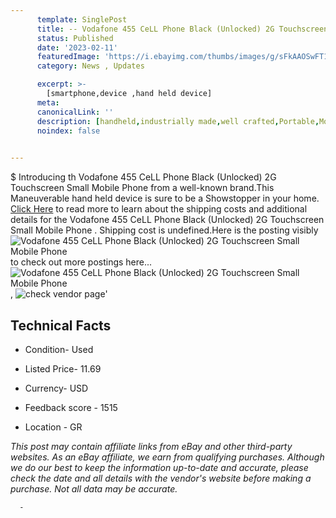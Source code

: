 ```yaml
---
      template: SinglePost
      title: -- Vodafone 455 CeLL Phone Black (Unlocked) 2G Touchscreen Small Mobile Phone 
      status: Published
      date: '2023-02-11'
      featuredImage: 'https://i.ebayimg.com/thumbs/images/g/sFkAAOSwFT1jvOLj/s-l225.jpg'
      category: News , Updates

      excerpt: >-
        [smartphone,device ,hand held device]
      meta:
      canonicalLink: ''
      description: [handheld,industrially made,well crafted,Portable,Mobile,Compact,Convenient,Lightweight,Maneuverable,Man-portable,Miniature,Carriable,Hand-held,Light,Holdable,Transportable,Mobile device,Pocket-sized,On-the-go,Wireless,Cordless,Compact size,Convenient size, smartphone,device ,hand held device]
      noindex: false
      

---
```

$
      Introducing th Vodafone 455 CeLL Phone Black (Unlocked) 2G Touchscreen Small Mobile Phone  from a well-known brand.This Maneuverable hand held device is sure to be a Showstopper in your home. [Click Here](https://www.ebay.com/itm/225342422700?hash=item3477747eac%3Ag%3AsFkAAOSwFT1jvOLj&mkevt=1&mkcid=1&mkrid=711-53200-19255-0&campid=%253CePNCampaignId%253E&customid=%253CreferenceId%253E&toolid=10049) to read more to learn about the shipping costs and additional details for the Vodafone 455 CeLL Phone Black (Unlocked) 2G Touchscreen Small Mobile Phone . Shipping cost is undefined.Here is the posting visibly ![Vodafone 455 CeLL Phone Black (Unlocked) 2G Touchscreen Small Mobile Phone ](https://i.ebayimg.com/thumbs/images/g/sFkAAOSwFT1jvOLj/s-l225.jpg) to check out more postings here... ![Vodafone 455 CeLL Phone Black (Unlocked) 2G Touchscreen Small Mobile Phone ](https://i.ebayimg.com/images/g/sFkAAOSwFT1jvOLj/s-l1600.jpg), ![check vendor page](https://origin-galleryplus.ebayimg.com/ws/web/225342422700_2_0_1/225x225.jpg,https://origin-galleryplus.ebayimg.com/ws/web/225342422700_3_0_1/225x225.jpg,https://origin-galleryplus.ebayimg.com/ws/web/225342422700_4_0_1/225x225.jpg,https://origin-galleryplus.ebayimg.com/ws/web/225342422700_5_0_1/225x225.jpg,https://origin-galleryplus.ebayimg.com/ws/web/225342422700_6_0_1/225x225.jpg,https://origin-galleryplus.ebayimg.com/ws/web/225342422700_7_0_1/225x225.jpg,https://origin-galleryplus.ebayimg.com/ws/web/225342422700_8_0_1/225x225.jpg,https://origin-galleryplus.ebayimg.com/ws/web/225342422700_9_0_1/225x225.jpg,https://origin-galleryplus.ebayimg.com/ws/web/225342422700_10_0_1/225x225.jpg)'

      

 ## Technical Facts 



     
      

 - Condition- Used 


      

 - Listed Price- 11.69 


      

 - Currency- USD 


      

 - Feedback score - 1515 


      

 - Location - GR 


      
      

 *_This post may contain affiliate links from eBay and other third-party websites. As an eBay affiliate, we earn from qualifying purchases. Although we do our best to keep the information up-to-date and accurate, please check the date and all details with the vendor's website before making a purchase. Not all data may be accurate._*




      -
